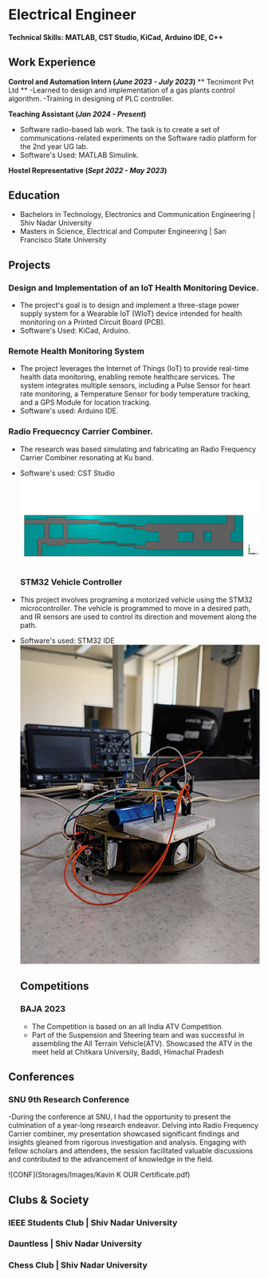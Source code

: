 # Electrical Engineer

#### Technical Skills: MATLAB, CST Studio, KiCad, Arduino IDE, C++

## Work Experience
**Control and Automation Intern (_June 2023 - July 2023_)**
** Tecnimont Pvt Ltd **
-Learned to design and implementation of a gas plants control algorithm. 
-Training in designing of PLC controller.

**Teaching Assistant (_Jan 2024 - Present_)**
- Software radio-based lab work. The task is to create a set of communications-related experiments on the Software radio platform for the 2nd year UG lab.
- Software's Used: MATLAB Simulink.

**Hostel Representative (_Sept 2022 - May 2023_)**

## Education
- Bachelors in Technology, Electronics and Communication Engineering | Shiv Nadar University 
- Masters in Science, Electrical and Computer Engineering | San Francisco State University

## Projects
### Design and Implementation of an IoT Health Monitoring Device.
- The project's goal is to design and implement a three-stage power supply system for a Wearable IoT (WIoT) device intended for health monitoring on a Printed Circuit Board (PCB).
- Software's Used: KiCad, Arduino.
  
### Remote Health Monitoring System
- The project leverages the Internet of Things (IoT) to provide real-time health data monitoring, enabling remote healthcare services. The system integrates multiple sensors, including a Pulse Sensor for heart rate monitoring, a Temperature Sensor for body temperature tracking, and a GPS Module for location tracking.
- Software's used: Arduino IDE.
  
### Radio Frequecncy Carrier Combiner.
- The research was based simulating and fabricating an Radio Frequency Carrier Combiner resonating at Ku band.
- Software's used: CST Studio
  ![RF](Storages/Images/Combined.png)
  ### STM32 Vehicle Controller
- This project involves programing a motorized vehicle using the STM32 microcontroller. The vehicle is programmed to move in a desired path, and IR sensors are used to control its direction and movement along the path. 
- Software's used: STM32 IDE
  ![STM32](Storages/Images/STM32.jpg)


  ## Competitions
  ### BAJA 2023
  - The Competition is based on an all India ATV Competition.
  - Part of the Suspension and Steering team and was successful in assembling the All Terrain Vehicle(ATV). Showcased the ATV in the meet held at Chitkara University, Baddi, Himachal Pradesh


## Conferences
### SNU 9th Research Conference
-During the conference at SNU, I had the opportunity to present the culmination of a year-long research endeavor. Delving into Radio Frequency Carrier combiner, my presentation showcased significant findings and insights gleaned from rigorous investigation and analysis. Engaging with fellow scholars and attendees, the session facilitated valuable discussions and contributed to the advancement of knowledge in the field.

![CONF](Storages/Images/Kavin K OUR Certificate.pdf)


 ## Clubs & Society
  ### IEEE Students Club | Shiv Nadar University
  ### Dauntless | Shiv Nadar University
  ### Chess Club | Shiv Nadar University
    
